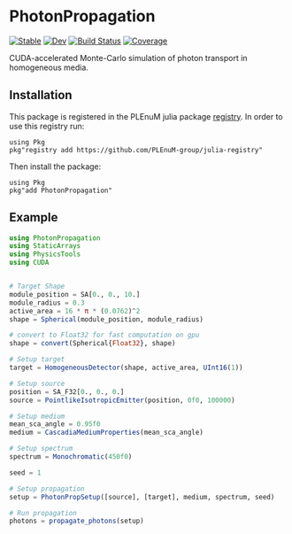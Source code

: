 # PhotonPropagation

[![Stable](https://img.shields.io/badge/docs-stable-blue.svg)](https://plenum-group.github.io/PhotonPropagation.jl/stable/)
[![Dev](https://img.shields.io/badge/docs-dev-blue.svg)](https://plenum-group.github.io/PhotonPropagation.jl/dev/)
[![Build Status](https://github.com/plenum-group/PhotonPropagation.jl/actions/workflows/CI.yml/badge.svg?branch=main)](https://github.com/plenum-group/PhotonPropagation.jl/actions/workflows/CI.yml?query=branch%3Amain)
[![Coverage](https://codecov.io/gh/plenum-group/PhotonPropagation.jl/branch/main/graph/badge.svg)](https://codecov.io/gh/plenum-group/PhotonPropagation.jl)

CUDA-accelerated Monte-Carlo simulation of photon transport in homogeneous media.

## Installation

This package is registered in the PLEnuM julia package [registry](https://github.com/PLEnuM-group/julia-registry). In order to use this registry run:
```{julia}
using Pkg
pkg"registry add https://github.com/PLEnuM-group/julia-registry"
```

Then install the package:
```{julia}
using Pkg
pkg"add PhotonPropagation"
```

## Example
```julia
using PhotonPropagation
using StaticArrays
using PhysicsTools
using CUDA


# Target Shape
module_position = SA[0., 0., 10.]
module_radius = 0.3
active_area = 16 * π * (0.0762)^2
shape = Spherical(module_position, module_radius)

# convert to Float32 for fast computation on gpu
shape = convert(Spherical{Float32}, shape)

# Setup target
target = HomogeneousDetector(shape, active_area, UInt16(1))

# Setup source
position = SA_F32[0., 0., 0.]
source = PointlikeIsotropicEmitter(position, 0f0, 100000)

# Setup medium
mean_sca_angle = 0.95f0
medium = CascadiaMediumProperties(mean_sca_angle)

# Setup spectrum
spectrum = Monochromatic(450f0)

seed = 1

# Setup propagation
setup = PhotonPropSetup([source], [target], medium, spectrum, seed)

# Run propagation
photons = propagate_photons(setup)
```